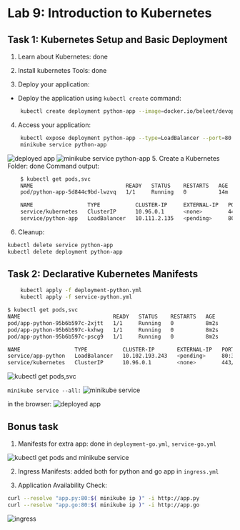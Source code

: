 # Lab 9: Introduction to Kubernetes

## Task 1: Kubernetes Setup and Basic Deployment
1. Learn about Kubernetes: done

2. Install kubernetes Tools: done

3. Deploy your application:

+ Deploy the application using `kubectl create` command:
```bash
    kubectl create deployment python-app --image=docker.io/beleet/devops-app-python
```

4. Access your application:

```bash
    kubectl expose deployment python-app --type=LoadBalancer --port=80
    minikube service python-app
```
![deployed app](https://i.imgur.com/xQukAB1.png)
![minikube service python-app](https://i.imgur.com/FejgpHf.png)
5. Create a Kubernetes Folder: done
Command output:
```bash
    $ kubectl get pods,svc
    NAME                             READY   STATUS    RESTARTS   AGE
    pod/python-app-5d844c9bd-lwzvq   1/1     Running   0          14m

    NAME                 TYPE           CLUSTER-IP     EXTERNAL-IP   PORT(S)        AGE
    service/kubernetes   ClusterIP      10.96.0.1      <none>        443/TCP        111m
    service/python-app   LoadBalancer   10.111.2.135   <pending>     80:31901/TCP   93m
```

6. Cleanup:

```bash
kubectl delete service python-app
kubectl delete deployment python-app
```


## Task 2: Declarative Kubernetes Manifests

```bash
    kubectl apply -f deployment-python.yml
    kubectl apply -f service-python.yml
```

```bash
$ kubectl get pods,svc
NAME                             READY   STATUS    RESTARTS   AGE
pod/app-python-95b6b597c-2xjtt   1/1     Running   0          8m2s
pod/app-python-95b6b597c-kxhwg   1/1     Running   0          8m2s
pod/app-python-95b6b597c-pscg9   1/1     Running   0          8m2s

NAME                 TYPE           CLUSTER-IP       EXTERNAL-IP   PORT(S)        AGE
service/app-python   LoadBalancer   10.102.193.243   <pending>     80:30080/TCP   7m59s
service/kubernetes   ClusterIP      10.96.0.1        <none>        443/TCP        10h
```

![kubectl get pods,svc](https://i.imgur.com/2DdkQX0.png)

`minikube service --all:`
![minikube service](https://i.imgur.com/g1v0D4C.png)

in the browser:
![deployed app](https://i.imgur.com/pCosGMp.png)


## Bonus task
1. Manifests for extra app: done in `deployment-go.yml`, `service-go.yml`

![kubectl get pods and minikube service](https://i.imgur.com/DUuAU3l.png)

2. Ingress Manifests: added both for python and go app in `ingress.yml`

3. Application Availability Check:

```bash
curl --resolve "app.py:80:$( minikube ip )" -i http://app.py
curl --resolve "app.go:80:$( minikube ip )" -i http://app.go
```

![ingress](https://i.imgur.com/DYe33HL.png)


